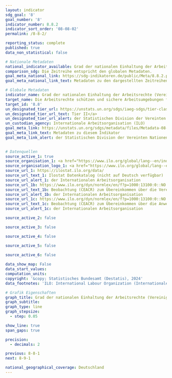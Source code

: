 ```yaml
---
layout: indicator    
sdg_goal: '8'    
goal_number: '8'    
indicator_number: 8.8.2    
indicator_sort_order: '08-08-02'    
permalink: /8-8-2/    

reporting_status: complete    
published: true    
data_non_statistical: false    

# Nationale Metadaten    
national_indicator_available: Grad der nationalen Einhaltung der Arbeitsrechte (Vereinigungsfreiheit und Tarifverhandlungen) basierend auf Textquellen der Internationalen Arbeitsorganisation (ILO) und nationalen Gesetzesgrundlagen    
comparison_sdg: Die Zeitreihe entspricht den globalen Metadaten.    
goal_meta_national_link: https://sdg-indikatoren.de/public/Meta/8.8.2.pdf
goal_meta_national_link_text: Metadaten zu den dargestellten Zeitreihen    

# Globale Metadaten    
indicator_name: Grad der nationalen Einhaltung der Arbeitsrechte (Vereinigungsfreiheit und Tarifverhandlungen) basierend auf Textquellen der Internationalen Arbeitsorganisation (ILO) und nationalen Gesetzesgrundlagen, nach Geschlecht und Migrationsstatus    
target_name: Die Arbeitsrechte schützen und sichere Arbeitsumgebungen für alle Erwerbstätigen, einschließlich der Arbeitsmigranten und insbesondere der Arbeitsmigrantinnen, und der Menschen in prekärer Erwerbstätigkeit, fördern    
target_id: '8.8'    
un_designated_tier_url: https://unstats.un.org/sdgs/iaeg-sdgs/tier-classification/'    
un_designated_tier_url_text: Tier II</a>    
un_designated_tier_url_alert: der Statistischen Division der Vereinten Nationen    
un_custodian_agency: Internationale Arbeitsorganisation (ILO)    
goal_meta_link: https://unstats.un.org/sdgs/metadata/files/Metadata-08-08-02.pdf    
goal_meta_link_text: Metadaten zu diesem Indikator    
goal_meta_link_alert: der Statistischen Division der Vereinten Nationen    
    

# Datenquellen
source_active_1: true
source_organisation_1: <a href="https://www.ilo.org/global/lang--en/index.htm" target="_blank" onclick="return confirm_alert('der Internationalen Arbeitsorganisation','De');"> Internationale Arbeitsorganisation (ILO) </a>
source_organisation_logo_1: <a href="https://www.ilo.org/global/lang--en/index.htm" target="_blank" onclick="return confirm_alert('der Internationalen Arbeitsorganisation','De');"><img src="https://sdg-indikatoren.de/public/OrgImgDe/ilo.png" alt="Logo ilo" style="height:60px; width:148px"/></a>
source_url_1: https://ilostat.ilo.org/data/
source_url_text_1: Ilostat Datenkatalog (nicht auf Deutsch verfügbar)
source_url_alert_1: der Internationalen Arbeitsorganisation
source_url_1b: https://www.ilo.org/dyn/normlex/en/f?p=1000:13100:0::NO:13100:P13100_COMMENT_ID:4118566
source_url_text_1b: Beobachtung (CEACR) zum Übereinkommen über die Vereinigungsfreiheit und den Schutz des Vereinigungsrechtes (nicht auf Deutsch verfügbar)
source_url_alert_1b: der Internationalen Arbeitsorganisation
source_url_1c: https://www.ilo.org/dyn/normlex/en/f?p=1000:13100:0::NO:13100:P13100_COMMENT_ID:4118262
source_url_text_1c: Beobachtung (CEACR) zum Übereinkommen über die Anwendung der Grundsätze des Vereinigungsrechtes und des Rechtes zu Kollektivverhandlungen (nicht auf Deutsch verfügbar)
source_url_alert_1c: der Internationalen Arbeitsorganisation

source_active_2: false

source_active_3: false

source_active_4: false

source_active_5: false

source_active_6: false
    
data_show_map: False    
data_start_values:     
computation_units:     
copyright: '&copy; Statistisches Bundesamt (Destatis), 2024'    
data_footnotes: 'ILO: International Labour Organization (Internationale Arbeitsorganisation).<br>• Berechnungen der ILO basierend auf Informationen aus Textquellen der ILO.<br>• Daten sind erst ab 2015 verfügbar.'    

# Grafik Eigenschaften    
graph_title: Grad der nationalen Einhaltung der Arbeitsrechte (Vereinigungsfreiheit und Tarifverhandlungen) basierend auf Textquellen der ILO und nationalen Gesetzesgrundlagen
graph_subtitle:     
graph_type: line
graph_stepsize: 
  - step: 0.05    

show_line: true
span_gaps: true

precision:
  - decimals: 2    

previous: 8-8-1    
next: 8-9-1    

national_geographical_coverage: Deutschland    
---
```


<span></span>